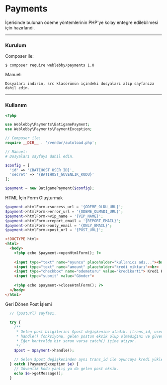 # Payments

İçerisinde bulunan ödeme yöntemlerinin PHP'ye kolay entegre edilebilmesi için hazırlandı.

---

### Kurulum

Composer ile:

    $ composer require weblebby/payments 1.0

Manuel:

    Dosyaları indirin, src klasörünün içindeki dosyaları alıp sayfanıza dahil edin.
    
---

### Kullanım

```php
<?php

use Weblebby\Payments\BatigamePayment;
use Weblebby\Payments\PaymentException;

// Composer ile:
require __DIR__ . '/vendor/autoload.php';

// Manuel:
# Dosyaları sayfaya dahil edin.

$config = [
  'id' => '{BATIHOST_USER_ID}',
  'secret' => '{BATIHOST_GUVENLIK_KODU}'
];

$payment = new BatigamePayment($config);
```

HTML İçin Form Oluşturmak

```php
$payment->htmlForm->success_url = '{ODEME_OLDU_URL}';
$payment->htmlForm->error_url = '{ODEME_OLMADI_URL}';
$payment->htmlForm->vip_name = '{VIP_NAME}';
$payment->htmlForm->report_email = '{REPORT_EMAIL}';
$payment->htmlForm->only_email = '{ONLY_EMAIL}';
$payment->htmlForm->post_url = '{POST_URL}';
```

```html
<!DOCTYPE html>
<html>
  <body>
    <?php echo $payment->openHtmlForm(); ?>
    
    <input type="text" name="oyuncu" placeholder="kullanıcı adı..."><br>
    <input type="text" name="amount" placeholder="kredi miktarı"><br>
    <input type="checkbox" name="odemeturu" value="kredikarti"> Kredi Kartı<br>
    <input type="submit" value="Gönder">
    
    <?php echo $payment->closeHtmlForm(); ?>
  </body>
</html>
```

Geri Dönen Post İşlemi

```php
  // {posturl} sayfası.
  
  try {
    /**
     * Gelen post bilgilerini $post değişkenine atadık. [trans_id, username, credit, secret]
     * handle() fonksiyonu, gelen postun eksik olup olmadığını ve güvenlik kodunun doğruluğunu kontrol edip geri dönüş yapıyor.
     * Eğer kontrolde bir sorun varsa catch() içine atıyor.
     */
    $post = $payment->handle();
    
    // Gelen $post değişkeninden aynı trans_id ile oyuncuya kredi yüklenmiş mi kontrol edebilir, yüklenmemiş ise kredisini yükleyebilirsiniz.
  } catch (PaymentException $e) {
    // Güvenlik kodu yanlış ya da gelen post eksik.
    echo $e->getMessage();
  }
```
